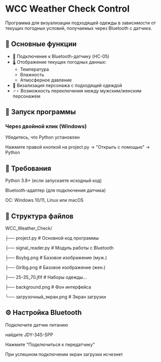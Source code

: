 # WCC Weather Check Control

Программа для визуализации подходящей одежды в зависимости от текущих погодных условий, получаемых через Bluetooth с датчика.

## 📌 Основные функции

- 📡 Подключение к Bluetooth-датчику (HC-05)
- 🌡️ Отображение текущих погодных данных:
  - Температура
  - Влажность
  - Атмосферное давление
- 👕 Визализация персонажа с подходящей одеждой
- ♂️♀️ Возможность переключения между мужским/женским персонажем

## 🚀 Запуск программы
### Через двойной клик (Windows)
Убедитесь, что Python установлен

Нажмите правой кнопкой на project.py → "Открыть с помощью" → Python

## 🔧 Требования
Python 3.8+ (если запускаете исходный код)

Bluetooth-адаптер (для подключения датчика)

ОС: Windows 10/11, Linux или macOS

## 📁 Структура файлов
WCC_Weather_Check/

├── project.py            # Основной код программы

├── signal_reader.py      # Модуль работы с Bluetooth

├── Boybg.png             # Базовое изображение (муж.)

├── Girlbg.png            # Базовое изображение (жен.)

├── 25-35_70.jfif         # Наборы одежды...

├── background.png        # Фон интерфейса

└── загрузочный_экран.png # Экран загрузки


## ⚙️ Настройка Bluetooth
Подключите датчик питанию

найдите JDY-34S-SPP

Нажмите "Подключиться к передатчику"

При успешном подключении экран загрузки исчезнет
